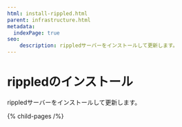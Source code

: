 ```yaml
---
html: install-rippled.html
parent: infrastructure.html
metadata:
  indexPage: true
seo:
    description: rippledサーバーをインストールして更新します。
---
```

# rippledのインストール

rippledサーバーをインストールして更新します。


{% child-pages /%}
